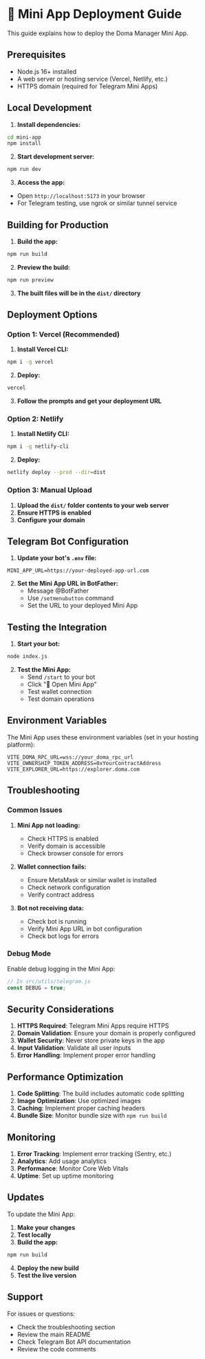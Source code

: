 # 🚀 Mini App Deployment Guide

This guide explains how to deploy the Doma Manager Mini App.

## Prerequisites

- Node.js 16+ installed
- A web server or hosting service (Vercel, Netlify, etc.)
- HTTPS domain (required for Telegram Mini Apps)

## Local Development

1. **Install dependencies:**
```bash
cd mini-app
npm install
```

2. **Start development server:**
```bash
npm run dev
```

3. **Access the app:**
- Open `http://localhost:5173` in your browser
- For Telegram testing, use ngrok or similar tunnel service

## Building for Production

1. **Build the app:**
```bash
npm run build
```

2. **Preview the build:**
```bash
npm run preview
```

3. **The built files will be in the `dist/` directory**

## Deployment Options

### Option 1: Vercel (Recommended)

1. **Install Vercel CLI:**
```bash
npm i -g vercel
```

2. **Deploy:**
```bash
vercel
```

3. **Follow the prompts and get your deployment URL**

### Option 2: Netlify

1. **Install Netlify CLI:**
```bash
npm i -g netlify-cli
```

2. **Deploy:**
```bash
netlify deploy --prod --dir=dist
```

### Option 3: Manual Upload

1. **Upload the `dist/` folder contents to your web server**
2. **Ensure HTTPS is enabled**
3. **Configure your domain**

## Telegram Bot Configuration

1. **Update your bot's `.env` file:**
```env
MINI_APP_URL=https://your-deployed-app-url.com
```

2. **Set the Mini App URL in BotFather:**
   - Message @BotFather
   - Use `/setmenubutton` command
   - Set the URL to your deployed Mini App

## Testing the Integration

1. **Start your bot:**
```bash
node index.js
```

2. **Test the Mini App:**
   - Send `/start` to your bot
   - Click "🚀 Open Mini App"
   - Test wallet connection
   - Test domain operations

## Environment Variables

The Mini App uses these environment variables (set in your hosting platform):

```env
VITE_DOMA_RPC_URL=wss://your_doma_rpc_url
VITE_OWNERSHIP_TOKEN_ADDRESS=0xYourContractAddress
VITE_EXPLORER_URL=https://explorer.doma.com
```

## Troubleshooting

### Common Issues

1. **Mini App not loading:**
   - Check HTTPS is enabled
   - Verify domain is accessible
   - Check browser console for errors

2. **Wallet connection fails:**
   - Ensure MetaMask or similar wallet is installed
   - Check network configuration
   - Verify contract address

3. **Bot not receiving data:**
   - Check bot is running
   - Verify Mini App URL in bot configuration
   - Check bot logs for errors

### Debug Mode

Enable debug logging in the Mini App:

```javascript
// In src/utils/telegram.js
const DEBUG = true;
```

## Security Considerations

1. **HTTPS Required**: Telegram Mini Apps require HTTPS
2. **Domain Validation**: Ensure your domain is properly configured
3. **Wallet Security**: Never store private keys in the app
4. **Input Validation**: Validate all user inputs
5. **Error Handling**: Implement proper error handling

## Performance Optimization

1. **Code Splitting**: The build includes automatic code splitting
2. **Image Optimization**: Use optimized images
3. **Caching**: Implement proper caching headers
4. **Bundle Size**: Monitor bundle size with `npm run build`

## Monitoring

1. **Error Tracking**: Implement error tracking (Sentry, etc.)
2. **Analytics**: Add usage analytics
3. **Performance**: Monitor Core Web Vitals
4. **Uptime**: Set up uptime monitoring

## Updates

To update the Mini App:

1. **Make your changes**
2. **Test locally**
3. **Build the app:**
```bash
npm run build
```
4. **Deploy the new build**
5. **Test the live version**

## Support

For issues or questions:
- Check the troubleshooting section
- Review the main README
- Check Telegram Bot API documentation
- Review the code comments 